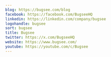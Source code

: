 ```yaml
---
blog: https://bugsee.com/blog
facebook: https://facebook.com/BugseeHQ
linkedin: https://linkedin.com/company/bugsee
logohandle: bugsee
sort: bugsee
title: Bugsee
twitter: https://x.com/BugseeHQ
website: https://www.bugsee.com/
youtube: https://youtube.com/c/Bugsee
---
```

